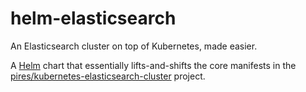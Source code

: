 # helm-elasticsearch

An Elasticsearch cluster on top of Kubernetes, made easier.

A [Helm](https://github.com/kubernetes/helm) chart that essentially lifts-and-shifts the core manifests in the [pires/kubernetes-elasticsearch-cluster](https://github.com/pires/kubernetes-elasticsearch-cluster) project.
